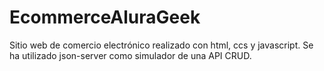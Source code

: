 # EcommerceAluraGeek
Sitio web de comercio electrónico realizado con html, ccs y javascript. Se ha utilizado json-server como simulador de una API CRUD. 
